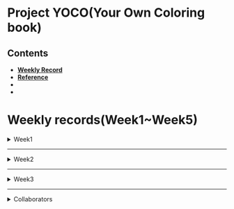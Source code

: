 # Project YOCO(Your Own Coloring book)  


## Contents  


- [**Weekly Record**](https://github.com/7-B/yoco#weekly-recordsweek1week5)  
- [**Reference**](https://github.com/7-B/yoco/wiki/%EC%B0%B8%EA%B3%A0-%EC%9E%90%EB%A3%8C)  
-  
-   


# Weekly records(Week1~Week5)    
 
<details>
<summary> Week1 </summary>
<div markdown="1">
- Test opensource style transfer  [Deep Photo Style Transfer ](https://arxiv.org/abs/1703.07511)[(Github repo)](https://github.com/luanfujun/deep-photo-styletransfer)   

> <img src="data/base1.jpg" width="200"> **+** <img src="data/suzy.png" width="150">  **=**   <img src="data/week1_suzy_result_.gif" width="150">     

> <img src="data/base2.png" width="200"> **+** <img src="data/bird.jpg" width="150">  **=**   <img src="data/week1_bird_result_.gif" width="150">     


- __문제점__ : 얼굴,피부,머리,옷,배경 등을 Segmentation시킬 필요가 있음, 노이즈 제거 등    
---  
- ### 회의기록    
**1. 목표(구체적으로)**   
  - 내사진(input) -> 컬러링북(output)   
  **Our Goal :** <img src="data/moana_raw.jpg" width="300"> **->** <img src="data/moana_converted.png" width="200"> 
  - 차별점 : 그냥 선따기만 하는게 아니고, 일정한 패턴들이 폐곡선을 구성하여 시중 컬러링 북과 같은 느낌을 내는 것.   
  - GAN/Image Segmentation등 으로 1차 이미지 생성 -> Edge Detection/Denoising autoencoder 와 같은 기법으로 다듬어서 결과 이미지 생성   

**2. (예상)데이터셋 구축 & 모델링 방법 제안**   
  - 3 Suggestions    
  - 1. 희태 + 준
  - 2. 세원+유라
  - 3. 예진+미희+ 덕민  

**3. 필요 기술(필수) 및 요구사항**  
- 데이터셋을 어떻게 구성 할 것인지(가장 중요할 듯)  
- GAN을 적용하여 어떻게 컬러링북스타일을 학습/추론 할 것인지(How to determine What Generator/Discriminator is?)  
- ~~(오브젝트디텍션+세그멘테이션+라벨링)->YOLO로? But, YOLO는 외곽선따는게 아니고 Bounding Box 생성하는 문제점~~ -> YOLO는 segmentation하지 않음, mmdetection으로 segmentation     
- Input 사진 제한해야할 것으로 예상됨(ex: 사람 상반신 사진)   
- (추후)Edge Detection/Denoising autoencoder 와 같은 후처리 기법 조사 필요  
- [현재 Edge Detection 방법으로는 딱 이거다 라고 결정 지을 수는 없음(Controversial한 영역)](https://www.reddit.com/r/computervision/comments/8jjkjp/what_is_the_state_of_the_art_algorithm_for_edge/) -> 우리 프로젝트에 적합한 엣지검출 방법을 찾아야함  

- 0824 토요일  
  - [mmdetection](https://github.com/open-mmlab/mmdetection)으로 인물/배경 분리 성공  
  > <img src="data/segtest.jpg" width="200">   
  - 자세한 알고리즘은 슬라이드에  
  - 선을 딴 이미지에다가 패턴을 합성할 때에 어떤 기술을 적용해야 하는지 의문. -> 당장은 GAN이 떠오르긴 하지만, GAN은 연속적인 명암 및 색상을 가진 fake Image를 생성하는 기술인 것 같은데, line image -> Patterned line image인 우리 프로젝트에 GAN을 이용하는것이 맞는건가?  

**4. 더 자세한 계획/역할분담은 연구실 자문 받고 결정**   

</div>
</details>

---  
<details>
<summary> Week2 </summary>
<div markdown="1">   
 
 - 정보통신연구소 **이영현** 연구원님(dudgus1727@postech.ac.kr)자문(8/28 수요일 오후 1시 30분)    
   - 굳이 GAN으로 안해도 될 것 같다. CNN 세개를 병렬적으로 하면 될 것 같다.(예시: Style CNN, Result CNN, Input CNN)    
   - 모델을 바닥부터 만드는 것은 비추천이고, pre-trained 모델 사용 권유.  
   - 색깔빼거나 엣지따는 작업을 따로 안해도 될 수도 있는데, 일단 해봐야지 알 것 같다.  
   - 세그멘테이션이 잘 되는것이 가장 중요하다. 세그멘테이션 네트워크로는 U-Net 이 가장 많이 쓰인다. [U-Net 이란?](https://modulabs-biomedical.github.io/U_Net)  
   이미지 네트워크는 ImageNet을 추천한다. 가장 범용적인 Feature map 추출 네트워크이다.   
   - 어떤 데이터셋이 필요할지는 생각을 해봐야겠지만, 일단 짝(인물사진<->컬러링북사진)으로 맞춰진 데이터까지는 필요 없을 것 같다.  
   - 그 외 기억나는 내용 있으면 추가 바람.
   
 - 희태가 찾은 자료 : 
   - [Semantic Segment Style Transfer, Stanford](http://cs231n.stanford.edu/reports/2017/pdfs/404.pdf)  
   - [Automated Deep Photo Style Transfer](https://github.com/Spenhouet/automated-deep-photo-style-transfer) -> 여기서 세그멘테이션 부분을 우리꺼에 맞게 수정하면 될 것 같음.  
 - 일단 주말동안 딥러닝 전반적인 내용 및 CNN,이미지 세그멘테이션 등에 대해 각자 공부를 열심히 하고 월요일에 다시 달립시다. 
 - 9/5일(월)부터 웹 개발 시작 예정. 레이아웃은 다 같이 회의로 정하고 구현은 덕민/세원 중심으로.(준,예진 서포트)   

 - #### 0901 일요일  
   - [sketchKeras](https://github.com/lllyasviel/sketchKeras)와 [sketch_simplification](https://github.com/bobbens/sketch_simplification)소스코드를 main.py에서 한번에 구동되도록 통합.  
   - 선따는 과정은 크게 다음과 같다.  
     - 원본이미지 -> 스케치화된 이미지 -> 노이즈제거된 선따기된 이미지  
     <img src="data/test1.png" height="200">  
   - ### **사용법**  
   Environment : Anaconda Virtual Environment  
   Python Version : Python 3.6.9 (3점대 버전이면 크게 상관없음)  
   **Anaconda 가상환경에서 하는것을 권장합니다.**    
   
   1. 현재 저장소를 Clone 받고, develop branch로 checkout 한다.
   ```
   git clone https://github.com/7-B/yoco.git
   git checkout develop
   ```
   2. 필요한 Package들을 받는다.(Keras, Pytorch, openCV 등...단, Pytorch는 반드시 version 0.4.1 이어야 함.)
   ```
   pip install -r requirements.txt
   ```
   3. 프로젝트 경로에 sketchKeras를 구동할 Model을 다운받는다(약 200MB).  
   [Click here to download](https://github.com/lllyasviel/sketchKeras/releases/download/0.1/mod.h5)  
     
   4. sh파일을 실행시켜 sketch_simplification을 구동할 Model을 다운받는다(약 300MB).
   ```
   bash download_models.sh
   ```
   
   5. 다음 명령어로 실행한다.
   ```   
   python main.py --img <Image File Name>
   ex) python main.py --img big_ggo.jpg
   ```  
   6. 그럼 현재 경로에 raw.jpg, sketchKeras.jpg, out.png 이미지 파일들이 생성된다.  
   - **raw.jpg** : 원본이미지를 openCV가 사용하도록 생성한 이미지 파일.(원본 이미지와 같음)  
   - **sketchKeras.jpg** : raw.jpg를 sketchKeras 구동한 결과물(스케치화된 이미지).  
   - **out.png** : sketchKeras.jpg를 simplify시켜 노이즈를 제거하고 깨끗하게 만든 이미지.    
   
   - ### 문제점  
   <img src="data/test1.png" height="200">  
   <img src="data/test2.png" height="200">  
   
   - 위 그림과 같이, 원본 사진의 해상도가 작을경우 픽셀이 깨지는 경우가 있는데, 상용화단계가 아니면 신경쓰지 않아도 될 것 같다. 
   - 모델 파일(mod.h5, model_gan.t7 등)의 용량이 아주 큰데 웹에 어떻게 올리지?  
   - 좀 느리다.(10초 정도 걸림) 일단은 빠르게 구동해보려고 GPU 사용하지 않도록 세팅 되어있음.  
   
   - ### Next ToDo  
   - sketchKeras와 sketch_simplification 의 논문이나 프로젝트페이퍼, 소스코드를 자세히 읽어보고 완전이 파악한 후 커스터마이징 할 부분이 있다면 할 수 있도록 해야함.(파라미터조정, 파일입출력, 함수간의 호출 관계 등)    
   - 선딴 결과물에 패턴 입히는게 관건이고, 여기서부터가 머신러닝/딥러닝을 우리가 구현해야할 핵심적인 부분  
   - 이상적인 Patternise 계획  
   <img src="data/patt_plan.png" height="500">   
   
   - Segmentation이 잘 되어야 하고, 나눠진 구역을 구분하면서 적절한 패턴을 예쁘게 입히는게 가장 중요함.  
   - 무슨 모델로 어떻게 학습해서 어떻게 적용해야하지...?  -> 고민....  
   - 가능하다면 GPU자원을 쓰면 훨씬 빠를 것 같은데, 코드를 좀 손 봐야함. 나중에 하기.   

   
   
 
</div>
</details>    

---  

<details>
<summary> Week3 </summary>
<div markdown="1">
 
 - #### 0902 월요일  
    - **Web**
      - 세원, 덕민 개발 시작. 연습 충분히 한 후 깃허브 저장소 따로 만들어서 진행.    
      - 레이아웃은 최대한 간단히 하고, 사진 올리면 클라이언트의 이메일로 결과이미지 보내주는 로직까지 구현 목표   
      - 실시간으로 결과이미지 출력하는게 어려울 것 같으니 일단은 이메일 발송으로 구현하기       
      - 나중에 여유 되면 Docker 활용하여 GPU 사용할 수 있도록 만들기(지속가능성 점수 따기 좋을듯)  
    - **Segmentation**  
      - [Human Parsing SOTA 랭킹 사이트](https://paperswithcode.com/task/human-parsing)  
        - 희태 : [Instance-level Human Parsing via Part Grouping Network](https://github.com/Engineering-Course/CIHP_PGN) 모델 트레이닝 중
        - 준 : [Macro-Micro Adversarial Network for Human Parsing Pre-trained model](https://github.com/RoyalVane/MMAN) 
          - CUDA Version 어쩌고 오류 남          
        - 예진 : [Multi-Human-Parsing_MHP](https://github.com/ZhaoJ9014/Multi-Human-Parsing) 해봤는데 잘 안됨  
        

 - #### 0903 화요일  
     - **Web**
       - 거의 다 함(?)    
    - **Segmentation**  
      - 희태 : ~~[Instance-level Human Parsing via Part Grouping Network](https://github.com/Engineering-Course/CIHP_PGN) 모델 트레이닝 중 -> 잘 안됨(결과 이상??)~~    
        - [CIHP_PGN](https://github.com/Engineering-Course/CIHP_PGN) Matlab 까는중
      - 준 : [Macro-Micro Adversarial Network for Human Parsing](https://github.com/RoyalVane/MMAN)  
        - PyTorch 0.3.1 버젼으로 학습하는 코드라서 우리꺼랑 안맞음(SketchSimplify할때 PyTorch 0.4.1 버전이라 충돌 남)  
        - **PyTorch 0.4.1 cuda 9.0 설치방법(PyTorch 0.4.1에서 cuda 10.0은 호환안됨)**  
          [Anaconda에서 CUDA, cudnn 사용 및 환경변수 설정법](https://light-tree.tistory.com/59)  
          CUDA 9.0을 우선 깔고(위 링크 참고, NVIDIA Driver는 우리 컴에 깔려있는 걸로 설치해야함 안그럼 무한루프~), 
          그에 맞는 PyTorch 0.4.1을 설치한다.   
          ```
          $ conda install pytorch=0.4.1 cuda90 -c pytorch
          ```  
          cuda 9.0이 잘 깔렸는지 경로에 가서 확인한다.  
          ```
          $ cd /usr/local/cuda-9.0
          ```  
          환경변수 설정을 해준다.  
          ```
          export LD_LIBRARY_PATH="$LD_LIBRARY_PATH:/usr/local/cuda-9.0/lib64"
          export PATH=/usr/local/cuda-9.0/bin:/$PATH
          ```  
          nvcc 명령어로 CUDA 9.0인지 확인 한다.  
          ```
          nvcc --version
          ```  
          이걸로 Sketch Simplification도 GPU로 돌려볼 예정  
       
       - 예진 : [Multi-Human-Parsing_MHP](https://github.com/ZhaoJ9014/Multi-Human-Parsing) 해봤는데 잘 안됨  
         다른것도 시도 중  
        

</div>
</details>    

---  
<details>  
<summary> Collaborators </summary>
<div markdown="1"> 
   
- 김덕민    
 
- 김   준    

- 노희태    

- 서유라   

- 이세원   

- 진예진    

- 한미희

</div>
</details>  
